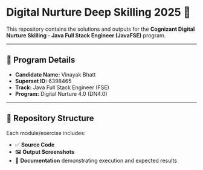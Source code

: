 # Digital Nurture Deep Skilling 2025 🚀

This repository contains the solutions and outputs for the **Cognizant Digital Nurture Skilling - Java Full Stack Engineer (JavaFSE)** program.

---

## 📄 Program Details

- **Candidate Name:** Vinayak Bhatt  
- **Superset ID:** 6398465  
- **Track:** Java Full Stack Engineer (FSE)  
- **Program:** Digital Nurture 4.0 (DN4.0)

---

## 📁 Repository Structure

Each module/exercise includes:

- ✅ **Source Code**  
- 🖼️ **Output Screenshots**  
- 📘 **Documentation** demonstrating execution and expected results
